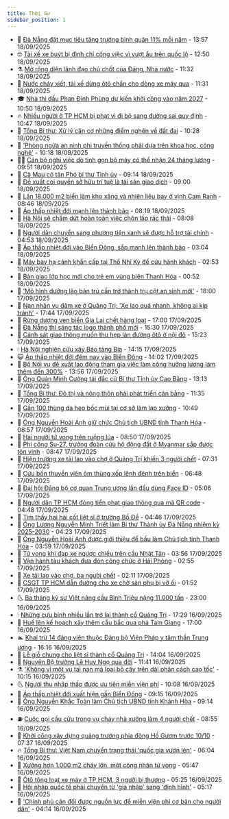 ```yaml
---
title: Thời Sự
sidebar_position: 1
---
```


<!-- vnexpress-thoi-su:START -->
- 🦒 [Đà Nẵng đặt mục tiêu tăng trưởng bình quân 11% mỗi năm](https://vnexpress.net/da-nang-dat-muc-tieu-tang-truong-binh-quan-11-moi-nam-4940810.html) - 13:57 18/09/2025
- 🤓 [Tài xế xe buýt bị đình chỉ công việc vì vượt ẩu trên quốc lộ](https://vnexpress.net/tai-xe-xe-buyt-bi-dinh-chi-cong-viec-vi-vuot-au-tren-quoc-lo-4940817.html) - 12:50 18/09/2025
- ⚗️ [Mở rộng diện lãnh đạo chủ chốt của Đảng, Nhà nước](https://vnexpress.net/mo-rong-dien-lanh-dao-chu-chot-cua-dang-nha-nuoc-4940790.html) - 11:32 18/09/2025
- 🌊 [Nước chảy xiết, tài xế dừng ôtô chắn cho dòng xe máy qua](https://vnexpress.net/nuoc-chay-xiet-tai-xe-dung-oto-chan-cho-dong-xe-may-qua-4940800.html) - 11:31 18/09/2025
- 🎓 [Nhà thi đấu Phan Đình Phùng dự kiến khởi công vào năm 2027](https://vnexpress.net/nha-thi-dau-phan-dinh-phung-du-kien-khoi-cong-vao-nam-2027-4940796.html) - 10:50 18/09/2025
- 🔥 [Nhiều người ở TP HCM bị phạt vì đi bộ sang đường sai quy định](https://vnexpress.net/nhieu-nguoi-o-tp-hcm-bi-phat-vi-di-bo-sang-duong-sai-quy-dinh-4940798.html) - 10:47 18/09/2025
- 🦏 [Tổng Bí thư: Xử lý căn cơ những điểm nghẽn về đất đai](https://vnexpress.net/tong-bi-thu-xu-ly-can-co-nhung-diem-nghen-ve-dat-dai-4940781.html) - 10:28 18/09/2025
- 👺 [&#39;Phòng ngừa an ninh phi truyền thống phải dựa trên khoa học, công nghệ&#39;](https://vnexpress.net/phong-ngua-an-ninh-phi-truyen-thong-phai-dua-tren-khoa-hoc-cong-nghe-4940581.html) - 10:18 18/09/2025
- 🧑‍🏫 [Cán bộ nghỉ việc do tinh gọn bộ máy có thể nhận 24 tháng lương](https://vnexpress.net/can-bo-nghi-viec-do-tinh-gon-bo-may-co-the-nhan-24-thang-luong-4940718.html) - 09:51 18/09/2025
- 🚦 [Cà Mau có tân Phó bí thư Tỉnh ủy](https://vnexpress.net/ca-mau-co-tan-pho-bi-thu-tinh-uy-4940752.html) - 09:14 18/09/2025
- 🎉 [Đề xuất coi quyền sở hữu trí tuệ là tài sản giao dịch](https://vnexpress.net/de-xuat-coi-quyen-so-huu-tri-tue-la-tai-san-giao-dich-4940589.html) - 09:00 18/09/2025
- 🦒 [Lấn 18.000 m2 biển làm kho xăng và nhiên liệu bay ở vịnh Cam Ranh](https://vnexpress.net/lan-18-000-m2-bien-lam-kho-xang-va-nhien-lieu-bay-o-vinh-cam-ranh-4940729.html) - 08:46 18/09/2025
- 🤗 [Áp thấp nhiệt đới mạnh lên thành bão](https://vnexpress.net/ap-thap-nhiet-doi-manh-len-thanh-bao-4940688.html) - 08:19 18/09/2025
- 💼 [Hà Nội sẽ chấm dứt hoàn toàn việc chôn lấp rác thải](https://vnexpress.net/ha-noi-se-cham-dut-hoan-toan-viec-chon-lap-rac-thai-4940655.html) - 08:08 18/09/2025
- 🤩 [Người dân chuyển sang phương tiện xanh sẽ được hỗ trợ tài chính](https://vnexpress.net/nguoi-dan-chuyen-sang-phuong-tien-xanh-se-duoc-ho-tro-tai-chinh-4940570.html) - 04:53 18/09/2025
- 🤡 [Áp thấp nhiệt đới vào Biển Đông, sắp mạnh lên thành bão](https://vnexpress.net/ap-thap-nhiet-doi-vao-bien-dong-sap-manh-len-thanh-bao-4940474.html) - 03:04 18/09/2025
- 💯 [Máy bay hạ cánh khẩn cấp tại Thổ Nhĩ Kỳ để cứu hành khách](https://vnexpress.net/may-bay-ha-canh-khan-cap-tai-tho-nhi-ky-de-cuu-hanh-khach-4940522.html) - 02:53 18/09/2025
- 👺 [Bàn giao lớp học mới cho trẻ em vùng biên Thanh Hóa](https://vnexpress.net/ban-giao-lop-hoc-moi-cho-tre-em-vung-bien-thanh-hoa-4940402.html) - 00:52 18/09/2025
- 🌮 [&#39;Mô hình dưỡng lão bán trú cần trở thành trụ cột an sinh mới&#39;](https://vnexpress.net/mo-hinh-duong-lao-ban-tru-can-tro-thanh-tru-cot-an-sinh-moi-4940088.html) - 18:00 17/09/2025
- 🥸 [Nạn nhân vụ đâm xe ở Quảng Trị: &#39;Xe lao quá nhanh, không ai kịp tránh&#39;](https://vnexpress.net/nan-nhan-vu-dam-xe-o-quang-tri-xe-lao-qua-nhanh-khong-ai-kip-tranh-4940323.html) - 17:44 17/09/2025
- 🐻 [Rừng dương ven biển Gia Lai chết hàng loạt](https://vnexpress.net/rung-duong-ven-bien-gia-lai-chet-hang-loat-4939703.html) - 17:00 17/09/2025
- 👀 [Đà Nẵng thi sáng tác logo thành phố mới](https://vnexpress.net/da-nang-thi-sang-tac-logo-thanh-pho-moi-4940391.html) - 15:30 17/09/2025
- 🤔 [Cảnh sát giao thông muốn thu hẹp làn đường ôtô ở nội đô](https://vnexpress.net/canh-sat-giao-thong-muon-thu-hep-lan-duong-oto-o-noi-do-4940372.html) - 15:23 17/09/2025
- 🕯 [Hà Nội nghiên cứu xây Bảo tàng Bia](https://vnexpress.net/ha-noi-nghien-cuu-xay-bao-tang-bia-4940371.html) - 14:15 17/09/2025
- 😺 [Áp thấp nhiệt đới đêm nay vào Biển Đông](https://vnexpress.net/ap-thap-nhiet-doi-dem-nay-vao-bien-dong-4940369.html) - 14:02 17/09/2025
- 🦆 [Bộ Nội vụ đề xuất lao động tham gia việc làm công hưởng lương làm thêm đến 300%](https://vnexpress.net/bo-noi-vu-de-xuat-lao-dong-tham-gia-viec-lam-cong-huong-luong-lam-them-den-300-4940326.html) - 13:56 17/09/2025
- 🧰 [Ông Quản Minh Cường tái đắc cử Bí thư Tỉnh ủy Cao Bằng](https://vnexpress.net/ong-quan-minh-cuong-tai-dac-cu-bi-thu-tinh-uy-cao-bang-4940345.html) - 13:13 17/09/2025
- 🦍 [Tổng Bí thư: Đô thị và nông thôn phải phát triển cân bằng](https://vnexpress.net/tong-bi-thu-do-thi-va-nong-thon-phai-phat-trien-can-bang-4940322.html) - 11:35 17/09/2025
- 🧰 [Gần 100 thùng da heo bốc mùi tại cơ sở làm lạp xưởng](https://vnexpress.net/gan-100-thung-da-heo-boc-mui-tai-co-so-lam-lap-xuong-4940309.html) - 10:49 17/09/2025
- 💃 [Ông Nguyễn Hoài Anh giữ chức Chủ tịch UBND tỉnh Thanh Hóa](https://vnexpress.net/ong-nguyen-hoai-anh-giu-chuc-chu-tich-ubnd-tinh-thanh-hoa-4940205.html) - 08:57 17/09/2025
- 🧰 [Hai người tử vong trên ruộng lúa](https://vnexpress.net/hai-nguoi-tu-vong-tren-ruong-lua-4940241.html) - 08:50 17/09/2025
- 🚀 [Phi công Su-27, trưởng đoàn cứu hộ động đất ở Myanmar sắp được tôn vinh](https://vnexpress.net/phi-cong-su-27-truong-doan-cuu-ho-dong-dat-o-myanmar-sap-duoc-ton-vinh-4940165.html) - 08:47 17/09/2025
- 🎊 [Hiện trường xe tải lao vào chợ ở Quảng Trị khiến 3 người chết](https://vnexpress.net/hien-truong-xe-tai-lao-vao-cho-bien-gioi-quang-tri-khien-3-nguoi-chet-4940176.html) - 07:31 17/09/2025
- 🤭 [Cứu bốn thuyền viên ôm thùng xốp lênh đênh trên biển](https://vnexpress.net/cuu-bon-thuyen-vien-om-thung-xop-lenh-denh-tren-bien-4940170.html) - 06:48 17/09/2025
- 🤗 [Đại hội Đảng bộ cơ quan Trung ương lần đầu dùng Face ID](https://vnexpress.net/dai-hoi-dang-bo-co-quan-trung-uong-lan-dau-dung-face-id-4940108.html) - 05:06 17/09/2025
- 🌈 [Người dân TP HCM đóng tiền phạt giao thông qua mã QR code](https://vnexpress.net/nguoi-dan-tp-hcm-dong-tien-phat-giao-thong-qua-ma-qr-code-4940134.html) - 04:48 17/09/2025
- 🦣 [Tìm thấy hai hài cốt liệt sĩ ở trường Bồ Đề](https://vnexpress.net/tim-thay-hai-hai-cot-liet-si-o-truong-bo-de-4940110.html) - 04:46 17/09/2025
- 🎡 [Ông Lương Nguyễn Minh Triết làm Bí thư Thành ủy Đà Nẵng nhiệm kỳ 2025-2030](https://vnexpress.net/ong-luong-nguyen-minh-triet-lam-bi-thu-thanh-uy-da-nang-nhiem-ky-2025-2030-4940136.html) - 04:23 17/09/2025
- 🦏 [Ông Nguyễn Hoài Anh được giới thiệu để bầu làm Chủ tịch tỉnh Thanh Hóa](https://vnexpress.net/ong-nguyen-hoai-anh-duoc-gioi-thieu-de-bau-lam-chu-tich-tinh-thanh-hoa-4939400.html) - 03:59 17/09/2025
- 🎊 [Tử vong khi đạp xe ngược chiều trên cầu Nhật Tân](https://vnexpress.net/mat-mang-khi-dap-xe-nguoc-chieu-tren-cau-nhat-tan-4940078.html) - 03:56 17/09/2025
- 🫶 [Vận hành tàu khách đưa đón công chức ở Hải Phòng](https://vnexpress.net/van-hanh-tau-khach-dua-don-cong-chuc-o-hai-phong-4940055.html) - 02:55 17/09/2025
- 🤔 [Xe tải lao vào chợ, ba người chết](https://vnexpress.net/xe-tai-lao-vao-cho-ba-nguoi-chet-4940019.html) - 02:11 17/09/2025
- 🤠 [CSGT TP HCM dẫn đường cho xe chở sản phụ bị vỡ ối](https://vnexpress.net/csgt-tp-hcm-dan-duong-cho-xe-cho-san-phu-bi-vo-oi-4940009.html) - 01:52 17/09/2025
- 🌜 [Ba tháng kỹ sư Việt nâng cầu Bình Triệu nặng 11.000 tấn](https://vnexpress.net/ba-thang-ky-su-viet-nang-cau-binh-trieu-nang-11-000-tan-4939897.html) - 23:00 16/09/2025
- 🕯 [Những cựu binh nhiều lần trở lại thành cổ Quảng Trị](https://vnexpress.net/nhung-cuu-binh-nhieu-lan-tro-lai-thanh-co-quang-tri-4938882.html) - 17:29 16/09/2025
- 🤔 [Huế lên kế hoạch xây thêm cầu bắc qua phá Tam Giang](https://vnexpress.net/hue-len-ke-hoach-xay-them-cau-bac-qua-pha-tam-giang-4939820.html) - 17:00 16/09/2025
- 🏊 [Khai trừ 14 đảng viên thuộc Đảng bộ Viện Pháp y tâm thần Trung ương](https://vnexpress.net/khai-tru-14-dang-vien-thuoc-dang-bo-vien-phap-y-tam-than-trung-uong-4939930.html) - 16:16 16/09/2025
- 🌮 [Lễ giỗ chung cho liệt sĩ thành cổ Quảng Trị](https://vnexpress.net/le-gio-chung-cho-liet-si-thanh-co-quang-tri-4939898.html) - 14:04 16/09/2025
- 🫣 [Nguyên Bộ trưởng Lê Huy Ngọ qua đời](https://vnexpress.net/nguyen-bo-truong-le-huy-ngo-qua-doi-4939860.html) - 11:41 16/09/2025
- ⚗️ [&#39;Không vì một vụ tai nạn mà loại bỏ cây trên dải phân cách cao tốc&#39;](https://vnexpress.net/khong-vi-mot-vu-tai-nan-ma-loai-bo-cay-tren-dai-phan-cach-cao-toc-4939607.html) - 10:15 16/09/2025
- 🌜 [Người thu nhập thấp được ưu tiên miễn viện phí](https://vnexpress.net/nguoi-thu-nhap-thap-duoc-uu-tien-mien-vien-phi-4939782.html) - 10:08 16/09/2025
- 🌁 [Áp thấp nhiệt đới xuất hiện gần Biển Đông](https://vnexpress.net/ap-thap-nhiet-doi-xuat-hien-gan-bien-dong-4939826.html) - 09:15 16/09/2025
- 🐲 [Ông Nguyễn Khắc Toàn làm Chủ tịch UBND tỉnh Khánh Hòa](https://vnexpress.net/ong-nguyen-khac-toan-lam-chu-tich-ubnd-tinh-khanh-hoa-4936956.html) - 09:14 16/09/2025
- ⛽️ [Cuộc gọi cầu cứu trong vụ cháy nhà xưởng làm 4 người chết](https://vnexpress.net/cuoc-goi-cau-cuu-trong-vu-chay-nha-xuong-lam-4-nguoi-chet-4939690.html) - 08:55 16/09/2025
- 🗽 [Khởi công xây dựng quảng trường phía đông Hồ Gươm trước 10/10](https://vnexpress.net/khoi-cong-xay-dung-quang-truong-phia-dong-ho-guom-truoc-10-10-4939687.html) - 07:37 16/09/2025
- 🔥 [Tổng Bí thư: Việt Nam chuyển trạng thái &#39;quốc gia vươn lên&#39;](https://vnexpress.net/tong-bi-thu-viet-nam-chuyen-trang-thai-quoc-gia-vuon-len-4939631.html) - 06:04 16/09/2025
- 💯 [Xưởng hơn 1.000 m2 cháy lớn, một công nhân tử vong](https://vnexpress.net/xuong-hon-1-000-m2-chay-lon-mot-cong-nhan-tu-vong-4939686.html) - 05:47 16/09/2025
- 🦆 [Ôtô tông loạt xe máy ở TP HCM, 3 người bị thương](https://vnexpress.net/oto-tong-loat-xe-may-o-tp-hcm-3-nguoi-bi-thuong-4939682.html) - 05:25 16/09/2025
- 🫣 [Hội nhập quốc tế phải chuyển từ &#39;gia nhập&#39; sang &#39;định hình&#39;](https://vnexpress.net/hoi-nhap-quoc-te-phai-chuyen-tu-gia-nhap-sang-dinh-hinh-4939633.html) - 05:17 16/09/2025
- 🤡 [&#39;Chính phủ cân đối được nguồn lực để miễn viện phí cơ bản cho người dân&#39;](https://vnexpress.net/chinh-phu-can-doi-duoc-nguon-luc-de-mien-vien-phi-co-ban-cho-nguoi-dan-4939577.html) - 04:14 16/09/2025<!-- vnexpress-thoi-su:END -->